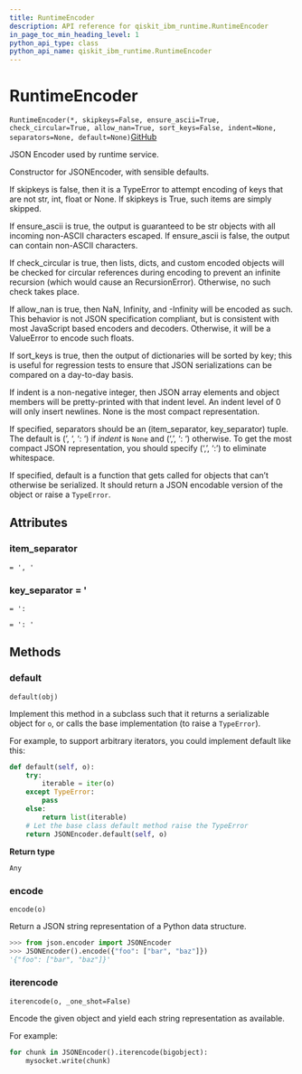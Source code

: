 ```yaml
---
title: RuntimeEncoder
description: API reference for qiskit_ibm_runtime.RuntimeEncoder
in_page_toc_min_heading_level: 1
python_api_type: class
python_api_name: qiskit_ibm_runtime.RuntimeEncoder
---
```


# RuntimeEncoder

<span id="qiskit_ibm_runtime.RuntimeEncoder" />

`RuntimeEncoder(*, skipkeys=False, ensure_ascii=True, check_circular=True, allow_nan=True, sort_keys=False, indent=None, separators=None, default=None)`[GitHub](https://github.com/qiskit/qiskit-ibm-runtime/tree/stable/0.16/qiskit_ibm_runtime/utils/json.py "view source code")

JSON Encoder used by runtime service.

Constructor for JSONEncoder, with sensible defaults.

If skipkeys is false, then it is a TypeError to attempt encoding of keys that are not str, int, float or None. If skipkeys is True, such items are simply skipped.

If ensure\_ascii is true, the output is guaranteed to be str objects with all incoming non-ASCII characters escaped. If ensure\_ascii is false, the output can contain non-ASCII characters.

If check\_circular is true, then lists, dicts, and custom encoded objects will be checked for circular references during encoding to prevent an infinite recursion (which would cause an RecursionError). Otherwise, no such check takes place.

If allow\_nan is true, then NaN, Infinity, and -Infinity will be encoded as such. This behavior is not JSON specification compliant, but is consistent with most JavaScript based encoders and decoders. Otherwise, it will be a ValueError to encode such floats.

If sort\_keys is true, then the output of dictionaries will be sorted by key; this is useful for regression tests to ensure that JSON serializations can be compared on a day-to-day basis.

If indent is a non-negative integer, then JSON array elements and object members will be pretty-printed with that indent level. An indent level of 0 will only insert newlines. None is the most compact representation.

If specified, separators should be an (item\_separator, key\_separator) tuple. The default is (’, ‘, ‘: ‘) if *indent* is `None` and (‘,’, ‘: ‘) otherwise. To get the most compact JSON representation, you should specify (‘,’, ‘:’) to eliminate whitespace.

If specified, default is a function that gets called for objects that can’t otherwise be serialized. It should return a JSON encodable version of the object or raise a `TypeError`.

## Attributes

<span id="qiskit_ibm_runtime.RuntimeEncoder.item_separator" />

### item\_separator

`= ', '`

<span id="qiskit_ibm_runtime.RuntimeEncoder.key_separator" />

### key\_separator = '

`= ':`

`= ': '`

## Methods

### default

<span id="qiskit_ibm_runtime.RuntimeEncoder.default" />

`default(obj)`

Implement this method in a subclass such that it returns a serializable object for `o`, or calls the base implementation (to raise a `TypeError`).

For example, to support arbitrary iterators, you could implement default like this:

```python
def default(self, o):
    try:
        iterable = iter(o)
    except TypeError:
        pass
    else:
        return list(iterable)
    # Let the base class default method raise the TypeError
    return JSONEncoder.default(self, o)
```

**Return type**

`Any`

### encode

<span id="qiskit_ibm_runtime.RuntimeEncoder.encode" />

`encode(o)`

Return a JSON string representation of a Python data structure.

```python
>>> from json.encoder import JSONEncoder
>>> JSONEncoder().encode({"foo": ["bar", "baz"]})
'{"foo": ["bar", "baz"]}'
```

### iterencode

<span id="qiskit_ibm_runtime.RuntimeEncoder.iterencode" />

`iterencode(o, _one_shot=False)`

Encode the given object and yield each string representation as available.

For example:

```python
for chunk in JSONEncoder().iterencode(bigobject):
    mysocket.write(chunk)
```

